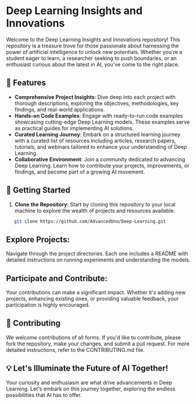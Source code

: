 # Deep Learning Insights and Innovations

Welcome to the Deep Learning Insights and Innovations repository! This repository is a treasure trove for those passionate about harnessing the power of artificial intelligence to unlock new potentials. Whether you're a student eager to learn, a researcher seeking to push boundaries, or an enthusiast curious about the latest in AI, you've come to the right place.

## 🚀 Features

- **Comprehensive Project Insights**: Dive deep into each project with thorough descriptions, exploring the objectives, methodologies, key findings, and real-world applications.
- **Hands-on Code Examples**: Engage with ready-to-run code examples showcasing cutting-edge Deep Learning models. These examples serve as practical guides for implementing AI solutions.
- **Curated Learning Journey**: Embark on a structured learning journey with a curated list of resources including articles, research papers, tutorials, and webinars tailored to enhance your understanding of Deep Learning.
- **Collaborative Environment**: Join a community dedicated to advancing Deep Learning. Learn how to contribute your projects, improvements, or findings, and become part of a growing AI movement.

## 📘 Getting Started

1. **Clone the Repository**: Start by cloning this repository to your local machine to explore the wealth of projects and resources available.
   
```bash
   git clone https://github.com/AdvancedUno/Deep-Learning.git
```


## Explore Projects: 
Navigate through the project directories. Each one includes a README with detailed instructions on running experiments and understanding the models.

## Participate and Contribute: 
Your contributions can make a significant impact. Whether it's adding new projects, enhancing existing ones, or providing valuable feedback, your participation is highly encouraged.

## 🤝 Contributing
We welcome contributions of all forms. If you'd like to contribute, please fork the repository, make your changes, and submit a pull request. For more detailed instructions, refer to the CONTRIBUTING.md file.


## 💡 Let's Illuminate the Future of AI Together!
Your curiosity and enthusiasm are what drive advancements in Deep Learning. Let's embark on this journey together, exploring the endless possibilities that AI has to offer.
